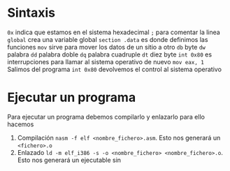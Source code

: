 
# Sintaxis
`0x` indica que estamos en el sistema hexadecimal
`;` para comentar la linea
`global` crea una variable global
`section .data` es donde definimos las funciones
`mov` sirve para mover los datos de un sitio a otro
`db` byte
`dw` palabra
`dd` palabra doble
`dq` palabra cuadruple
`dt` diez byte
`int 0x80` es interrupciones para llamar al sistema operativo de nuevo
`mov eax, 1` Salimos del programa
`int 0x80` devolvemos el control al sistema operativo


# Ejecutar un programa

Para ejecutar un programa debemos compilarlo y enlazarlo para ello hacemos

1. Compilación `nasm -f elf <nombre_fichero>.asm`. Esto nos generará un `<fichero>.o`
2. Enlazado `ld -m elf_i386 -s -o <nombre_fichero> <nombre_fichero>.o`. Esto nos generará un ejecutable sin 
